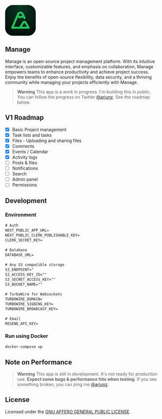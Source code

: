 <img width="100" src="https://github.com/techulus/manage/blob/main/public/images/logo.png?raw=true" />

## Manage

Manage is an open-source project management platform. With its intuitive interface, customizable features, and emphasis on collaboration, Manage empowers teams to enhance productivity and achieve project success. Enjoy the benefits of open-source flexibility, data security, and a thriving community while managing your projects efficiently with Manage.

> **Warning**
> This app is a work in progress. I'm building this in public. You can follow the progress on Twitter [@arjunz](https://twitter.com/arjunz).
> See the roadmap below.

## V1 Roadmap

- [x] Basic Project management
- [x] Task lists and tasks
- [x] Files - Uploading and sharing files
- [x] Comments
- [x] Events / Calendar
- [x] Activity logs
- [ ] Posts & files
- [ ] Notifications
- [ ] Search
- [ ] Admin panel
- [ ] Permissions

## Development

### Environment

```
# Auth
NEXT_PUBLIC_APP_URL=
NEXT_PUBLIC_CLERK_PUBLISHABLE_KEY=
CLERK_SECRET_KEY=

# Database
DATABASE_URL=

# Any S3 compatible storage
S3_ENDPOINT="
S3_ACCESS_KEY_ID=""
S3_SECRET_ACCESS_KEY=""
S3_BUCKET_NAME=""

# TurboWire for Websockets
TURBOWIRE_DOMAIN=
TURBOWIRE_SIGNING_KEY=
TURBOWIRE_BROADCAST_KEY=

# Email
RESEND_API_KEY=
```

### Run using Docker

```bash
docker-compose up
```

## Note on Performance

> **Warning**
> This app is still in development. It's not ready for production use.
> **Expect some bugs & performance hits when testing**.
> If you see something broken, you can ping me [@arjunz](https://twitter.com/arjunz).

## License

Licensed under the [GNU AFFERO GENERAL PUBLIC LICENSE](https://github.com/techulus/manage/blob/main/LICENSE).
